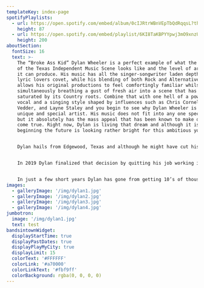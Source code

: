 ```yaml
---
templateKey: index-page
spotifyPlaylists:
  - url: https://open.spotify.com/embed/album/0cIJRtrWBnVEpTbQdRqqsL?theme=0
    height: 87
  - url: https://open.spotify.com/embed/playlist/6KI8TaKBPYYpwj3mO9xnzU?si=d2051aa3e7774f96
    height: 200
aboutSection:
  fontSize: 16
  text: >-
    The “Broke Ass Kid” Dylan Wheeler is a perfect example of what the evolution
    of the Texas Independent Music Scene looks like and the level of artist that
    it can produce. His music has all the singer-songwriter laden depth that
    lyric lovers covet, while his blending of both Rock and Alternative genres
    allows his original productions to feel comfortingly familiar whilst
    simultaneously breathing a gust of fresh air into a scene that has long been
    saturated by its Country roots. Combine that with one hell of a powerful
    vocal and a singing style shaped by influences such as Chris Cornell, Eddie
    Vedder, and Layne Staley and you begin to see why Dylan Wheeler is a truly
    unique and special artist. His music does not fit into any one specific box,
    but it absolutely has the mass appeal that has been known to make dreams
    come true. Right now, Dylan is living that dream and although it is just the
    beginning the future is looking rather bright for this ambitious young man.


    Dylan hails from Edgewood, Texas and although he might have cut his teeth in the tiny dive bars all around Texas like so many of his East Texas heroes before him, his ability to garner a committed fan base early on, even before he had officially released any music, is a distinct characteristic of the new generation of artists that Dylan is a part of. His use of social media platforms, like Twitter, where he would post acoustic videos of both originals and cover songs allowed Dylan to gain fans from all over long before he had committed himself to being a full-time musician. One such video, of the 90’s country hit “Strawberry Wine”, that he uploaded back in May of 2017 quickly gained well over 100,000 views and would give him an early glimpse of “what could be”. His continual cultivation of this early fanbase made the release of his first EP “Tell Me If I’m Wrong” towards the end of 2018 one of the most highly anticipated releases for a new artist for that entire year. Those early songs quickly tallied 10’s of thousands and then 100’s of thousands of streams and it was only after this small taste of success that Dylan decided that becoming a full-time musician was attainable, in all honesty, this fate seemed rather unavoidable to anybody who had been paying attention.


    In 2019 Dylan finalized that decision by quitting his job working in the Oil & Gas industry and committed himself full-time to his music and everything that goes along with it. With the training wheels finally off Dylan’s schedule quickly filled up, the shows got bigger… and better, he began making more trips to Nashville to write and record new music, he kept up his engagement with his ever-growing fanbase, and most importantly he released new music that displayed all the growth that came along with fully committing himself to his art. Every new song that Dylan has released has given us a further glimpse of what he is capable of and with each new layer of growth, he grabbed new fans and made all the people that already love him even more committed to following his journey.


    In just a few short years Dylan has gone from getting 10’s of thousands of views on acoustic videos that he would post to now amassing 10’s of millions of total streams across all major platforms. He’s gone from playing those tiny dive bars to selling out major venues across his home state and others. But, if you ask him he will let you know that he is just getting started and that the sky is the limit. Not too bad for “some broke-ass kid beating on his guitar”, not too bad.
images:
  - galleryImage: '/img/dylan1.jpg'
  - galleryImage: '/img/dylan2.jpg'
  - galleryImage: '/img/dylan3.jpg'
  - galleryImage: '/img/dylan4.jpg'
jumbotron:
  image: '/img/dylan1.jpg'
  text: test
bandsintownWidget:
  displayStartTime: true
  displayPastDates: true
  displayPlayMyCity: true
  displayLimit: 15
  colorText: '#FFFFFF'
  colorLink: '#a70000'
  colorLinkText: '#fbf9ff'
  colorBackground: rgba(0, 0, 0, 0)
---
```

